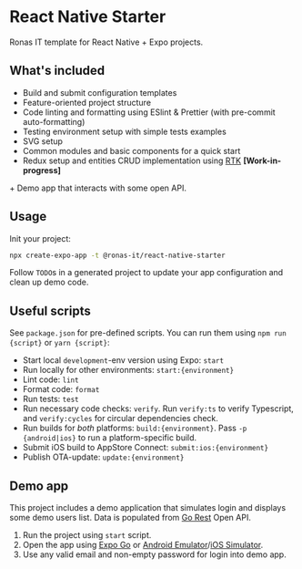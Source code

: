 # React Native Starter

Ronas IT template for React Native + Expo projects.

## What's included

- Build and submit configuration templates
- Feature-oriented project structure
- Code linting and formatting using ESlint & Prettier (with pre-commit auto-formatting)
- Testing environment setup with simple tests examples
- SVG setup
- Common modules and basic components for a quick start
- Redux setup and entities CRUD implementation using [RTK](https://redux-toolkit.js.org/) **[Work-in-progress]**

\+ Demo app that interacts with some open API.

## Usage

Init your project:

```sh
npx create-expo-app -t @ronas-it/react-native-starter
```

Follow `TODO`s in a generated project to update your app configuration and clean up demo code.

## Useful scripts

See `package.json` for pre-defined scripts. You can run them using `npm run {script}` or `yarn {script}`:

- Start local `development`-env version using Expo: `start`
- Run locally for other environments: `start:{environment}`
- Lint code: `lint`
- Format code: `format`
- Run tests: `test`
- Run necessary code checks: `verify`. Run `verify:ts` to verify Typescript, and `verify:cycles`
  for circular dependencies check.
- Run builds for _both_ platforms: `build:{environment}`. Pass `-p {android|ios}` to run a platform-specific build.
- Submit iOS build to AppStore Connect: `submit:ios:{environment}`
- Publish OTA-update: `update:{environment}`

## Demo app

This project includes a demo application that simulates login and displays some demo users list.
Data is populated from [Go Rest](https://gorest.co.in/) Open API.

1. Run the project using `start` script.
1. Open the app using [Expo Go](https://docs.expo.dev/get-started/expo-go/) or [Android Emulator](https://docs.expo.dev/workflow/android-studio-emulator/)/[iOS Simulator](https://docs.expo.dev/workflow/ios-simulator/).
1. Use any valid email and non-empty password for login into demo app.
